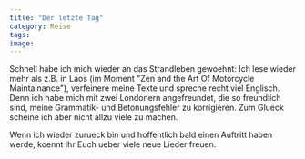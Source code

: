 ```yaml
---
title: "Der letzte Tag"
category: Reise
tags: 
image: 
---
```


Schnell habe ich mich wieder an das Strandleben gewoehnt: Ich lese wieder mehr als z.B. in Laos (im Moment "Zen and the Art Of Motorcycle Maintainance"), verfeinere meine Texte und spreche recht viel Englisch. Denn ich habe mich mit zwei Londonern angefreundet, die so freundlich sind, meine Grammatik- und Betonungsfehler zu korrigieren. Zum Glueck scheine ich aber nicht allzu viele zu machen.

Wenn ich wieder zurueck bin und hoffentlich bald einen Auftritt haben werde, koennt Ihr Euch ueber viele neue Lieder freuen.

